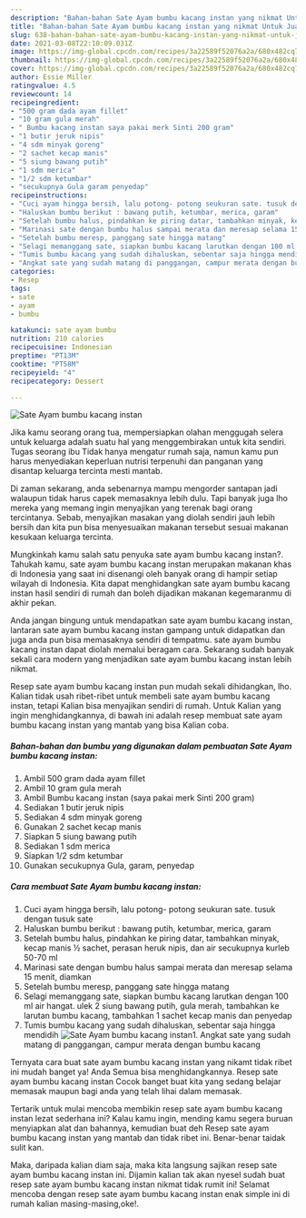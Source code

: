 ```yaml
---
description: "Bahan-bahan Sate Ayam bumbu kacang instan yang nikmat Untuk Jualan"
title: "Bahan-bahan Sate Ayam bumbu kacang instan yang nikmat Untuk Jualan"
slug: 638-bahan-bahan-sate-ayam-bumbu-kacang-instan-yang-nikmat-untuk-jualan
date: 2021-03-08T22:10:09.031Z
image: https://img-global.cpcdn.com/recipes/3a22589f52076a2a/680x482cq70/sate-ayam-bumbu-kacang-instan-foto-resep-utama.jpg
thumbnail: https://img-global.cpcdn.com/recipes/3a22589f52076a2a/680x482cq70/sate-ayam-bumbu-kacang-instan-foto-resep-utama.jpg
cover: https://img-global.cpcdn.com/recipes/3a22589f52076a2a/680x482cq70/sate-ayam-bumbu-kacang-instan-foto-resep-utama.jpg
author: Essie Miller
ratingvalue: 4.5
reviewcount: 14
recipeingredient:
- "500 gram dada ayam fillet"
- "10 gram gula merah"
- " Bumbu kacang instan saya pakai merk Sinti 200 gram"
- "1 butir jeruk nipis"
- "4 sdm minyak goreng"
- "2 sachet kecap manis"
- "5 siung bawang putih"
- "1 sdm merica"
- "1/2 sdm ketumbar"
- "secukupnya Gula garam penyedap"
recipeinstructions:
- "Cuci ayam hingga bersih, lalu potong- potong seukuran sate. tusuk dengan tusuk sate"
- "Haluskan bumbu berikut : bawang putih, ketumbar, merica, garam"
- "Setelah bumbu halus, pindahkan ke piring datar, tambahkan minyak, kecap manis ½ sachet, perasan heruk nipis, dan air secukupnya kurleb 50-70 ml"
- "Marinasi sate dengan bumbu halus sampai merata dan meresap selama 15 menit, diamkan"
- "Setelah bumbu meresp, panggang sate hingga matang"
- "Selagi memanggang sate, siapkan bumbu kacang larutkan dengan 100 ml air hangat. ulek 2 siung bawang putih, gula merah, tambahkan ke larutan bumbu kacang, tambahkan 1 sachet kecap manis dan penyedap"
- "Tumis bumbu kacang yang sudah dihaluskan, sebentar saja hingga mendidih"
- "Angkat sate yang sudah matang di panggangan, campur merata dengan bumbu kacang"
categories:
- Resep
tags:
- sate
- ayam
- bumbu

katakunci: sate ayam bumbu 
nutrition: 210 calories
recipecuisine: Indonesian
preptime: "PT13M"
cooktime: "PT58M"
recipeyield: "4"
recipecategory: Dessert

---
```



![Sate Ayam bumbu kacang instan](https://img-global.cpcdn.com/recipes/3a22589f52076a2a/680x482cq70/sate-ayam-bumbu-kacang-instan-foto-resep-utama.jpg)

Jika kamu seorang orang tua, mempersiapkan olahan menggugah selera untuk keluarga adalah suatu hal yang menggembirakan untuk kita sendiri. Tugas seorang ibu Tidak hanya mengatur rumah saja, namun kamu pun harus menyediakan keperluan nutrisi terpenuhi dan panganan yang disantap keluarga tercinta mesti mantab.

Di zaman  sekarang, anda sebenarnya mampu mengorder santapan jadi walaupun tidak harus capek memasaknya lebih dulu. Tapi banyak juga lho mereka yang memang ingin menyajikan yang terenak bagi orang tercintanya. Sebab, menyajikan masakan yang diolah sendiri jauh lebih bersih dan kita pun bisa menyesuaikan makanan tersebut sesuai makanan kesukaan keluarga tercinta. 



Mungkinkah kamu salah satu penyuka sate ayam bumbu kacang instan?. Tahukah kamu, sate ayam bumbu kacang instan merupakan makanan khas di Indonesia yang saat ini disenangi oleh banyak orang di hampir setiap wilayah di Indonesia. Kita dapat menghidangkan sate ayam bumbu kacang instan hasil sendiri di rumah dan boleh dijadikan makanan kegemaranmu di akhir pekan.

Anda jangan bingung untuk mendapatkan sate ayam bumbu kacang instan, lantaran sate ayam bumbu kacang instan gampang untuk didapatkan dan juga anda pun bisa memasaknya sendiri di tempatmu. sate ayam bumbu kacang instan dapat diolah memalui beragam cara. Sekarang sudah banyak sekali cara modern yang menjadikan sate ayam bumbu kacang instan lebih nikmat.

Resep sate ayam bumbu kacang instan pun mudah sekali dihidangkan, lho. Kalian tidak usah ribet-ribet untuk membeli sate ayam bumbu kacang instan, tetapi Kalian bisa menyajikan sendiri di rumah. Untuk Kalian yang ingin menghidangkannya, di bawah ini adalah resep membuat sate ayam bumbu kacang instan yang mantab yang bisa Kalian coba.

<!--inarticleads1-->

##### Bahan-bahan dan bumbu yang digunakan dalam pembuatan Sate Ayam bumbu kacang instan:

1. Ambil 500 gram dada ayam fillet
1. Ambil 10 gram gula merah
1. Ambil  Bumbu kacang instan (saya pakai merk Sinti 200 gram)
1. Sediakan 1 butir jeruk nipis
1. Sediakan 4 sdm minyak goreng
1. Gunakan 2 sachet kecap manis
1. Siapkan 5 siung bawang putih
1. Sediakan 1 sdm merica
1. Siapkan 1/2 sdm ketumbar
1. Gunakan secukupnya Gula, garam, penyedap




<!--inarticleads2-->

##### Cara membuat Sate Ayam bumbu kacang instan:

1. Cuci ayam hingga bersih, lalu potong- potong seukuran sate. tusuk dengan tusuk sate
1. Haluskan bumbu berikut : bawang putih, ketumbar, merica, garam
1. Setelah bumbu halus, pindahkan ke piring datar, tambahkan minyak, kecap manis ½ sachet, perasan heruk nipis, dan air secukupnya kurleb 50-70 ml
1. Marinasi sate dengan bumbu halus sampai merata dan meresap selama 15 menit, diamkan
1. Setelah bumbu meresp, panggang sate hingga matang
1. Selagi memanggang sate, siapkan bumbu kacang larutkan dengan 100 ml air hangat. ulek 2 siung bawang putih, gula merah, tambahkan ke larutan bumbu kacang, tambahkan 1 sachet kecap manis dan penyedap
1. Tumis bumbu kacang yang sudah dihaluskan, sebentar saja hingga mendidih
<img src="//assets-global.cpcdn.com/assets/icons/button_play-2c75c40dde080a61004c1f40b05d8f140eaff45d7e9e6481dc71c63d2e7c4909.png" alt="Sate Ayam bumbu kacang instan">1. Angkat sate yang sudah matang di panggangan, campur merata dengan bumbu kacang




Ternyata cara buat sate ayam bumbu kacang instan yang nikamt tidak ribet ini mudah banget ya! Anda Semua bisa menghidangkannya. Resep sate ayam bumbu kacang instan Cocok banget buat kita yang sedang belajar memasak maupun bagi anda yang telah lihai dalam memasak.

Tertarik untuk mulai mencoba membikin resep sate ayam bumbu kacang instan lezat sederhana ini? Kalau kamu ingin, mending kamu segera buruan menyiapkan alat dan bahannya, kemudian buat deh Resep sate ayam bumbu kacang instan yang mantab dan tidak ribet ini. Benar-benar taidak sulit kan. 

Maka, daripada kalian diam saja, maka kita langsung sajikan resep sate ayam bumbu kacang instan ini. Dijamin kalian tak akan nyesel sudah buat resep sate ayam bumbu kacang instan nikmat tidak rumit ini! Selamat mencoba dengan resep sate ayam bumbu kacang instan enak simple ini di rumah kalian masing-masing,oke!.


